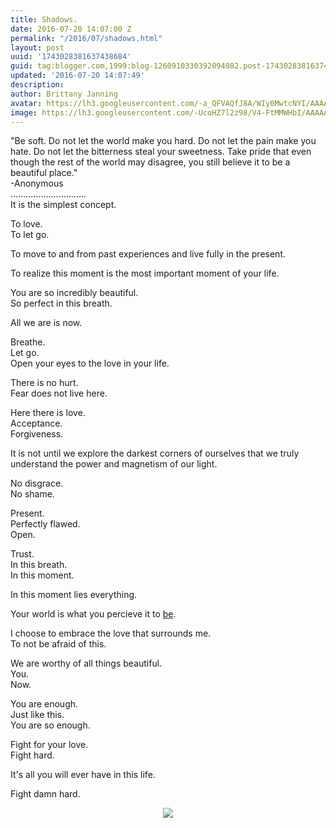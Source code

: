 ```yaml
---
title: Shadows.
date: 2016-07-20 14:07:00 Z
permalink: "/2016/07/shadows.html"
layout: post
uuid: '1743028381637438684'
guid: tag:blogger.com,1999:blog-1260910330392094082.post-1743028381637438684
updated: '2016-07-20 14:07:49'
description: 
author: Brittany Janning
avatar: https://lh3.googleusercontent.com/-a_QFVAQfJ8A/WIy0MwtcNYI/AAAAAAAAAYU/MjTQjocbF6Q/s640/IMG_20170126_093835_269.jpg
image: https://lh3.googleusercontent.com/-UcoHZ7l2z98/V4-FtMMWHbI/AAAAAAAAARs/0CM3KCh1oJs/s640/IMG952016030795191415.jpg
---
```


<div class="css-full-post-content js-full-post-content">
<p dir="ltr">"Be soft. Do not let the world make you hard. Do not let the pain make you hate. Do not let the bitterness steal your sweetness. Take pride that even though the rest of the world may disagree, you still believe it to be a beautiful place."<br>-Anonymous <br>..............................<br>It is the simplest concept. </p><p dir="ltr">To love. <br>To let go.</p><p dir="ltr">To move to and from past experiences and live fully in the present.</p><p dir="ltr">To realize this moment is the most important moment of your life.</p><p dir="ltr">You are so incredibly beautiful. <br>So perfect in this breath. </p><p dir="ltr">All we are is now.</p><p dir="ltr">Breathe. <br>Let go. <br>Open your eyes to the love in your life.</p><p dir="ltr">There is no hurt.<br>Fear does not live here.</p><p dir="ltr">Here there is love.<br>Acceptance.<br>Forgiveness. </p><p dir="ltr">It is not until we explore the darkest corners of ourselves that we truly understand the power and magnetism of our light.</p><p dir="ltr">No disgrace.<br>No shame.</p><p dir="ltr">Present.<br>Perfectly flawed.<br>Open.</p><p dir="ltr">Trust.<br>In this breath.<br>In this moment. </p><p dir="ltr">In this moment lies everything. </p><p dir="ltr">Your world is what you percieve it to <u>be</u>.</p><p dir="ltr">I choose to embrace the love that surrounds me.<br>To not be afraid of this.</p><p dir="ltr">We are worthy of all things beautiful. <br>You.<br>Now. </p><p dir="ltr">You are enough.<br>Just like this. <br>You are so enough.</p><p dir="ltr">Fight for your love. <br>Fight hard.</p><p dir="ltr">It's all you will ever have in this life.</p><p dir="ltr">Fight damn hard.</p><div class="separator" style="clear: both; text-align: center;"> <a href="https://lh3.googleusercontent.com/-UcoHZ7l2z98/V4-FtMMWHbI/AAAAAAAAARs/0CM3KCh1oJs/s1600/IMG952016030795191415.jpg" imageanchor="1" style="margin-left: 1em; margin-right: 1em;"> <img border="0" src="https://lh3.googleusercontent.com/-UcoHZ7l2z98/V4-FtMMWHbI/AAAAAAAAARs/0CM3KCh1oJs/s640/IMG952016030795191415.jpg"> </a> </div>
</div>

